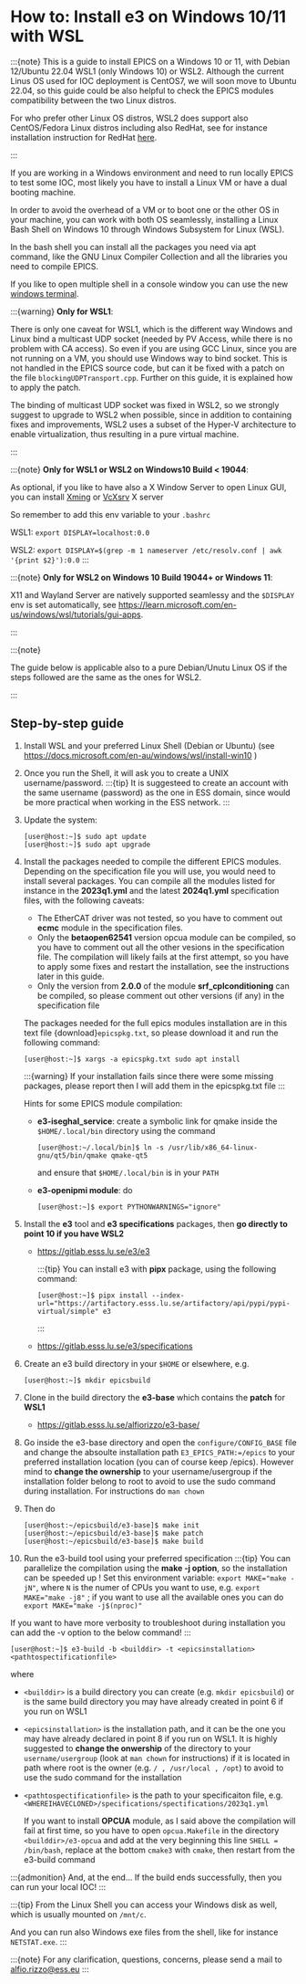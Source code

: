 # How to: Install e3 on Windows 10/11 with WSL

:::{note}
This is a guide to install EPICS on a Windows 10 or 11,
with Debian 12/Ubuntu 22.04 WSL1 (only Windows 10) or WSL2.
Although the current Linus OS used for IOC deployment is CentOS7,
we will soon move to Ubuntu 22.04, so this guide could be also helpful
to check the EPICS modules compatibility between the two Linux distros.

For who prefer other Linux OS distros, WSL2 does support also
CentOS/Fedora Linux distros including also RedHat,
see for instance installation instruction for RedHat
[here](https://developers.redhat.com/articles/2023/12/21/getting-started-rhel-windows-subsystem-linux).

:::

If you are working in a Windows environment and need to run locally EPICS
to test some IOC, most likely you have to install a Linux VM
or have a dual booting machine.

In order to avoid the overhead of a VM or to boot one or the other OS
in your machine, you can work with both OS seamlessly,
installing a Linux Bash Shell on Windows 10
through Windows Subsystem for Linux (WSL).

In the bash shell you can install all the packages you need via apt command,
like the GNU Linux Compiler Collection
and all the libraries you need to compile EPICS.

If you like to open multiple shell in a console window
you can use the new [windows terminal](https://apps.microsoft.com/detail/9n0dx20hk701?hl=en-us&gl=US).

:::{warning}
**Only for WSL1**:

There is only one caveat for WSL1, which is the different way Windows and
Linux bind a multicast UDP socket (needed by PV Access, while there is
no problem with CA access). So even if you are using GCC Linux,
since you are not running on a VM, you should use Windows way to bind socket.
This is not handled in the EPICS source code, but can it be fixed with
a patch on the file `blockingUDPTransport.cpp`.
Further on this guide, it is explained how to apply the patch.

The binding of multicast UDP socket was fixed in WSL2,
so we strongly suggest to upgrade to WSL2 when possible,
since in addition to containing fixes and improvements,
WSL2 uses a subset of the Hyper-V architecture to enable virtualization,
thus resulting in a pure virtual machine.

:::

:::{note}
**Only for WSL1 or WSL2 on Windows10 Build < 19044**:

As optional, if you like to have also a X Window Server to open Linux GUI,
you can install [Xming](https://sourceforge.net/projects/xming/)
or [VcXsrv](https://sourceforge.net/projects/vcxsrv/) X server

So remember to add this env variable to your `.bashrc`

   WSL1: `export DISPLAY=localhost:0.0`

   WSL2: `export DISPLAY=$(grep -m 1 nameserver /etc/resolv.conf | awk '{print $2}'):0.0`
:::

:::{note}
**Only for WSL2 on Windows 10 Build 19044+ or Windows 11**:

X11 and Wayland Server are natively supported seamlessy and the `$DISPLAY`
env is set automatically, see <https://learn.microsoft.com/en-us/windows/wsl/tutorials/gui-apps>.

:::

:::{note}

The guide below is applicable also to a pure Debian/Unutu Linux OS
if the steps followed are the same as the ones for WSL2.

:::

## Step-by-step guide

1. Install WSL and your preferred Linux Shell (Debian or Ubuntu)  (see
   <https://docs.microsoft.com/en-au/windows/wsl/install-win10> )

2. Once you run the Shell, it will ask you to create a UNIX username/password.
   :::{tip}
   It is suggesteed to create an account with the same username (password)
   as  the one in ESS domain, since would be more practical
   when working in the ESS network.
   :::
3. Update the system:

   ```console
   [user@host:~]$ sudo apt update
   [user@host:~]$ sudo apt upgrade
   ```

4. Install the packages needed to compile the different EPICS modules.
   Depending on the specification file you will use, you would need to install
   several packages. You can compile all the modules listed for instance
   in the **2023q1.yml** and the latest **2024q1.yml** specification files,
   with the following caveats:
   - The EtherCAT driver was not tested, so you have to comment out
   **ecmc** module in the specification files.
   - Only the **betaopen62541** version opcua module can be compiled,
   so you have to comment out all the other vesions in the specification file.
   The compilation will likely fails at the first attempt, so you have to apply
   some fixes and restart the installation, see the instructions
   later in this guide.
   - Only the version from **2.0.0** of the module **srf_cplconditioning** can
   be compiled, so please comment out other
   versions (if any) in the specification file

   The packages needed for the full epics modules installation are in this
   text file {download}`epicspkg.txt`, so please download it
   and run the following command:

   ```console
   [user@host:~]$ xargs -a epicspkg.txt sudo apt install
   ```

   :::{warning}
   If your installation fails since there were some missing packages,
   please report then I will add them in the epicspkg.txt file
   :::

   Hints for some EPICS module compilation:
   - **e3-iseghal_service**: create a symbolic link for qmake
   inside the `$HOME/.local/bin` directory using the command

      ```console
      [user@host:~/.local/bin]$ ln -s /usr/lib/x86_64-linux-gnu/qt5/bin/qmake qmake-qt5
      ```

      and ensure that `$HOME/.local/bin` is in your `PATH`
   - **e3-openipmi module**: do

      ```console
      [user@host:~]$ export PYTHONWARNINGS="ignore"
      ```

5. Install the **e3** tool and **e3 specifications** packages,
   then **go directly to point 10 if you have WSL2**
   - <https://gitlab.esss.lu.se/e3/e3>

      :::{tip}
      You can install e3 with **pipx** package, using the following command:

      ```console
      [user@host:~]$ pipx install --index-url="https://artifactory.esss.lu.se/artifactory/api/pypi/pypi-virtual/simple" e3
      ```

      :::
   - <https://gitlab.esss.lu.se/e3/specifications>

6. Create an e3 build directory in your `$HOME` or elsewhere, e.g.

   ```console
   [user@host:~]$ mkdir epicsbuild
   ```

7. Clone in the build directory the **e3-base**
   which contains the **patch** for **WSL1**
   - <https://gitlab.esss.lu.se/alfiorizzo/e3-base/>

8. Go inside the e3-base directory and open the `configure/CONFIG_BASE`
   file and change the absoulte installation path `E3_EPICS_PATH:=/epics`
   to your preferred installation location (you can of course keep /epics).
   However mind to **change the ownership** to your username/usergroup
   if the installation folder belong to root to avoid to use the sudo command
   during installation. For instructions do `man chown`

9. Then do

    ```console
    [user@host:~/epicsbuild/e3-base]$ make init
    [user@host:~/epicsbuild/e3-base]$ make patch
    [user@host:~/epicsbuild/e3-base]$ make build
    ```

10. Run the e3-build tool using your preferred specification
   :::{tip}
   You can parallelize the compilation using the **make -j option**,
   so the installation can be speeded up !
   Set this environment variable: `export MAKE="make -jN"`,
   where `N` is the numer of CPUs you want to use,
   e.g. `export MAKE="make -j8"` ; if you want to use all the available
   ones you can do `export MAKE="make -j$(nproc)"`

   If you want to have more verbosity to troubleshoot during installation
   you can add the -v option to the below command!
   :::

   ```console
   [user@host:~]$ e3-build -b <builddir> -t <epicsinstallation> <pathtospectificationfile>
   ```

   where

- `<builddir>` is a build directory you can create (e.g. `mkdir epicsbuild`)
   or is the same build directory you may have already
   created in point 6 if you run on WSL1

- `<epicsinstallation>` is the installation path, and it can be
   the one you may have already declared in point 8 if you run on WSL1.
   It is highly suggested to **change the onwership** of the directory
   to your `username/usergroup` (look at `man chown` for instructions)
   if it is located in path where root is the owner
   (e.g. `/ , /usr/local , /opt`) to avoid to use
   the sudo command for the installation

- `<pathtospectificationfile>` is the path to your specificaiton file,
   e.g. `<WHEREIHAVECLONED>/specifications/spectifications/2023q1.yml`

   If you want to install **OPCUA** module, as I said above the compilation
   will fail at first time, so you have to open `opcua.Makefile`
   in the directory `<builddir>/e3-opcua` and add at the very beginning
   this line `SHELL = /bin/bash`, replace at the bottom `cmake3` with `cmake`,
   then restart from the e3-build command

:::{admonition} And, at the end...
If the build ends successfully, then you can run your local IOC!
:::

:::{tip}
From the Linux Shell you can access your Windows disk as well, which is usually
mounted on `/mnt/c`.

And you can run also Windows exe files from the shell, like for instance
`NETSTAT.exe`.
:::

:::{note}
For any clarification, questions, concerns, please send a mail to <alfio.rizzo@ess.eu>
:::
